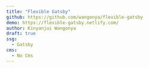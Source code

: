 ```yaml
---
title: "Flexible Gatsby"
github: https://github.com/wangonya/flexible-gatsby
demo: https://flexible-gatsby.netlify.com/
author: Kinyanjui Wangonya
draft: true
ssg:
  - Gatsby
cms:
  - No Cms
---
```

